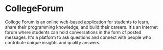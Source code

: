 # CollegeForum

College Forum is an online web-based application for students to learn, share their programming knowledge, and build their careers.
It's an Internet forum where students can hold conversations in the form of posted messages.
It's a platform to ask questions and connect with people who contribute unique insights and quality answers.
